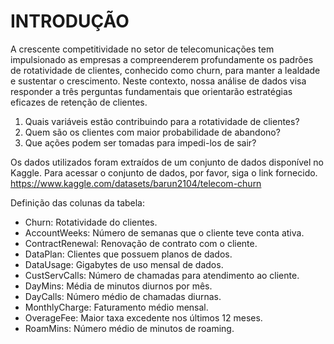 # INTRODUÇÃO

A crescente competitividade no setor de telecomunicações tem impulsionado as empresas a compreenderem profundamente os padrões de rotatividade de clientes, conhecido como churn, para manter a lealdade e sustentar o crescimento. Neste contexto, nossa análise de dados visa responder a três perguntas fundamentais que orientarão estratégias eficazes de retenção de clientes.

1. Quais variáveis estão contribuindo para a rotatividade de clientes?
2. Quem são os clientes com maior probabilidade de abandono?
3. Que ações podem ser tomadas para impedi-los de sair?


Os dados utilizados foram extraídos de um conjunto de dados disponível no Kaggle. Para acessar o conjunto de dados, por favor, siga o link fornecido. https://www.kaggle.com/datasets/barun2104/telecom-churn

Definição das colunas da tabela:
 - Churn: Rotatividade do clientes.
 - AccountWeeks: Número de semanas que o cliente teve conta ativa.
 - ContractRenewal: Renovação de contrato com o cliente.
 - DataPlan: Clientes que possuem planos de dados.
 - DataUsage: Gigabytes de uso mensal de dados.
 - CustServCalls: Número de chamadas para atendimento ao cliente.
 - DayMins: Média de minutos diurnos por mês.
 - DayCalls: Número médio de chamadas diurnas.
 - MonthlyCharge: Faturamento médio mensal.
 - OverageFee: Maior taxa excedente nos últimos 12 meses.
 - RoamMins: Número médio de minutos de roaming.
